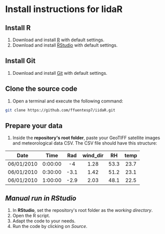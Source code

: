 # Install instructions for IidaR

## Install R

1. Download and install [R](https://cran.dcc.uchile.cl) with default settings.
2. Download and install [RStudio](https://posit.co/download/rstudio-desktop) with default settings.

## Install Git

1. Download and install [Git](https://git-scm.com/downloads) with default settings.

## Clone the source code

1. Open a terminal and execute the following command:

```bash
git clone https://github.com/ffuentesp7/iidaR.git
```

## Prepare your data

1. Inside the **repository's root folder**, paste your GeoTIFF satellite images and meteorological data CSV. The CSV file should have this structure:

| Date | Time | Rad | wind_dir | RH | temp |
|:----:|:----:|:----:|:----:|:----:|:----:|
| 06/01/2010 | 0:00:00 | -4 | 1.28 | 53.3 | 23.7 |
| 06/01/2010 | 0:30:00 | -3.1 | 1.42 | 51.2 | 23.1 |
| 06/01/2010 | 1:00:00 | -2.9 | 2.03 | 48.1 | 22.5 |

## *Manual run in RStudio*

1. In **RStudio**, set the repository's root folder as the *working directory*.
2. Open the R script.
3. Adapt the code to your needs.
4. Run the code by clicking on *Source*.
